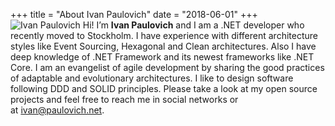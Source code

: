+++
title = "About Ivan Paulovich"
date = "2018-06-01"
+++
![Ivan Paulovich](https://avatars1.githubusercontent.com/u/7133698?s=460&v=4) Hi! I’m **Ivan Paulovich** and I am a .NET developer who recently moved to Stockholm. I have experience with different architecture styles like Event Sourcing, Hexagonal and Clean architectures. Also I have deep knowledge of .NET Framework and its newest frameworks like .NET Core. I am an evangelist of agile development by sharing the good practices of adaptable and evolutionary architectures. I like to design software following DDD and SOLID principles. Please take a look at my open source projects and feel free to reach me in social networks or at [ivan@paulovich.net](mailto:ivan@paulovich.net).